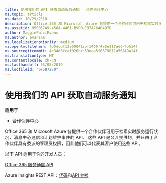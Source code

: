 ```yaml
---
title: 使用我们的 API 获取自动服务通知 | 合作伙伴中心
ms.topic: article
ms.date: 10/29/2018
description: Office 365 和 Microsoft Azure 各提供一个合作伙伴可用于检索实时服务运行状况、消息中心通信和计划维护事件的 API。
ms.assetid: 950867A9-458A-4461-B9DD-E97A76404B7D
author: MaggiePucciEvans
ms.author: evansma
ms.localizationpriority: medium
ms.openlocfilehash: fb0dcdf12a59842ebf1400f4a5e917ad64fbb14f
ms.sourcegitcommit: 4c34d6fcaf020bcc53eaa5f0379011a56149a14f
ms.translationtype: MT
ms.contentlocale: zh-CN
ms.lasthandoff: 03/05/2019
ms.locfileid: "57587270"
---
```

# <a name="get-automated-service-notifications-with-our-apis"></a>使用我们的 API 获取自动服务通知

**适用于**

-  合作伙伴中心

Office 365 和 Microsoft Azure 各提供一个合作伙伴可用于检索实时服务运行状况、消息中心通信和计划维护事件的 API。 这些 API 是公开提供的，并且由于合作伙伴具有委派的管理员权限，因此他们可以代表其客户使用这些 API。

以下 API 适用于你的开发人员：

[Office 365 服务通信 API](https://go.microsoft.com/fwlink/p/?LinkId=616899)

Azure Insights REST API：[代码](https://go.microsoft.com/fwlink/p/?LinkId=617299)和[API 参考](https://go.microsoft.com/fwlink/p/?LinkId=617300)

 

 



